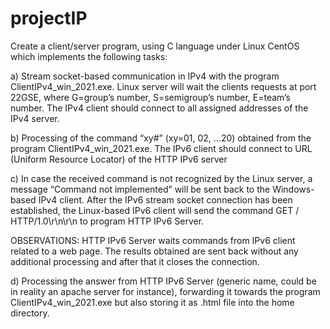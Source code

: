 # projectIP

Create a client/server program, using C language under Linux CentOS which implements the following tasks:

  a) Stream socket-based communication in IPv4 with the program ClientIPv4_win_2021.exe. Linux
     server will wait the clients requests at port 22GSE, where G=group’s number, S=semigroup’s
     number, E=team’s number. The IPv4 client should connect to all assigned addresses of the IPv4
     server.
     
  b) Processing of the command “xy#” (xy=01, 02, …20) obtained from the program
     ClientIPv4_win_2021.exe. The IPv6 client should connect to URL (Uniform Resource Locator)
     of the HTTP IPv6 server
     
  c) In case the received command is not recognized by the Linux server, a message “Command not
     implemented” will be sent back to the Windows-based IPv4 client. After the IPv6 stream socket
     connection has been established, the Linux-based IPv6 client will send the command
     GET / HTTP/1.0\r\n\r\n to program HTTP IPv6 Server.
     
 OBSERVATIONS: HTTP IPv6 Server waits commands from IPv6 client related to a web page. The
 results obtained are sent back without any additional processing and after that it closes the connection.
     
  d) Processing the answer from HTTP IPv6 Server (generic name, could be in reality an apache server
     for instance), forwarding it towards the program ClientIPv4_win_2021.exe but also storing it as .html
     file into the home directory. 
